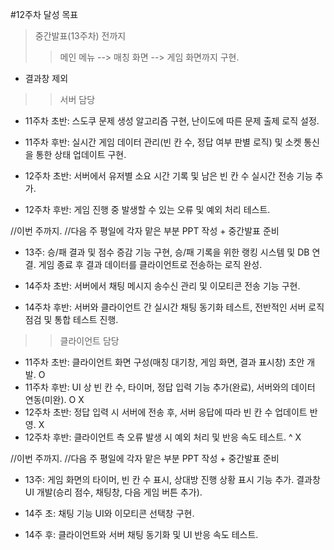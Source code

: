 #12주차 달성 목표
> 중간발표(13주차) 전까지 
>> 메인 메뉴 --> 매칭 화면 --> 게임 화면까지 구현.
 - 결과창 제외

 >> 서버 담당
 - 11주차 초반: 스도쿠 문제 생성 알고리즘 구현, 난이도에 따른 문제 출제 로직 설정.

 - 11주차 후반: 실시간 게임 데이터 관리(빈 칸 수, 정답 여부 판별 로직) 및 소켓 통신을 통한 상태 업데이트 구현.

 - 12주차 초반: 서버에서 유저별 소요 시간 기록 및 남은 빈 칸 수 실시간 전송 기능 추가.

 - 12주차 후반: 게임 진행 중 발생할 수 있는 오류 및 예외 처리 테스트.


//이번 주까지.
//다음 주 평일에 각자 맡은 부분 PPT 작성 + 중간발표 준비


 - 13주: 승/패 결과 및 점수 증감 기능 구현, 승/패 기록을 위한 랭킹 시스템 및 DB 연결. 게임 종료 후 결과 데이터를 클라이언트로 전송하는 로직 완성.

 - 14주차 초반: 서버에서 채팅 메시지 송수신 관리 및 이모티콘 전송 기능 구현.

 - 14주차 후반: 서버와 클라이언트 간 실시간 채팅 동기화 테스트, 전반적인 서버 로직 점검 및 통합 테스트 진행.



 >> 클라이언트 담당
 - 11주차 초반: 클라이언트 화면 구성(매칭 대기창, 게임 화면, 결과 표시창) 초안 개발.
O
 - 11주차 후반: UI 상 빈 칸 수, 타이머, 정답 입력 기능 추가(완료), 서버와의 데이터 연동(미완).
O X
 - 12주차 초반: 정답 입력 시 서버에 전송 후, 서버 응답에 따라 빈 칸 수 업데이트 반영.
X
 - 12주차 후반: 클라이언트 측 오류 발생 시 예외 처리 및 반응 속도 테스트.
^ X

//이번 주까지.
//다음 주 평일에 각자 맡은 부분 PPT 작성 + 중간발표 준비


 - 13주: 게임 화면의 타이머, 빈 칸 수 표시, 상대방 진행 상황 표시 기능 추가. 결과창 UI 개발(승리 점수, 채팅창, 다음 게임 버튼 추가).

 - 14주 초: 채팅 기능 UI와 이모티콘 선택창 구현.

 - 14주 후: 클라이언트와 서버 채팅 동기화 및 UI 반응 속도 테스트.

